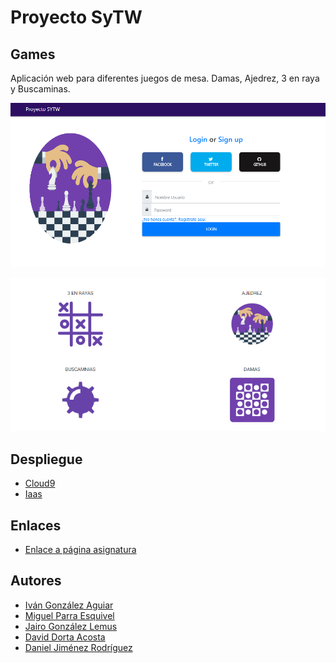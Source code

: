 
# Proyecto SyTW

## Games

Aplicación web para diferentes juegos de mesa. Damas, Ajedrez, 3 en raya y Buscaminas.

 ![](/public/img/readme/login.png)
 
 ![](/public/img/readme/juegos.png)


## Despliegue
* [Cloud9]()
* [Iaas]()


## Enlaces
* [Enlace a página asignatura](https://campusvirtual.ull.es/1718/course/view.php?id=4675)

## Autores
* [Iván González Aguiar](https://ivan-ga.github.io/)
* [Miguel Parra Esquivel](https://alu0100200393.github.io/)
* [Jairo González Lemus](https://alu0100813272.github.io/)
* [David Dorta Acosta](https://alu0100851236.github.io/)
* [Daniel Jiménez Rodríguez](https://alu0100826555.github.io/)
